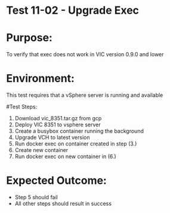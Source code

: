Test 11-02 - Upgrade Exec
=======

# Purpose:
To verify that exec does not work in VIC version 0.9.0 and lower

# Environment:
This test requires that a vSphere server is running and available

#Test Steps:
1. Download vic_8351.tar.gz from gcp
2. Deploy VIC 8351 to vsphere server
3. Create a busybox container running the background
4. Upgrade VCH to latest version
5. Run docker exec on container created in step (3.)
6. Create new container
7. Run docker exec on new container in (6.)

# Expected Outcome:
* Step 5 should fail
* All other steps should result in success
